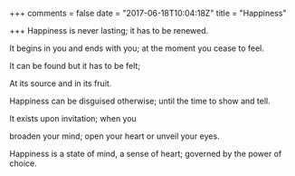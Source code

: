 +++
comments = false
date = "2017-06-18T10:04:18Z"
title = "Happiness"

+++
Happiness is never lasting; it has to be renewed.

It begins in you and ends with you; at the moment you cease to feel.

It can be found but it has to be felt;

At its source and in its fruit.

Happiness can be disguised otherwise; until the time to show and tell.

It exists upon invitation; when you

broaden your mind; open your heart or unveil your eyes.

Happiness is a state of mind, a sense of heart; governed by the power of choice.